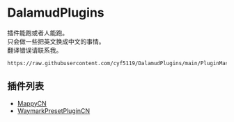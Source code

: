 # DalamudPlugins

插件能跑或者人能跑。  
只会做一些把英文换成中文的事情。  
翻译错误请联系我。

```
https://raw.githubusercontent.com/cyf5119/DalamudPlugins/main/PluginMaster.json
```

## 插件列表  

* [MappyCN](https://github.com/cyf5119/MappyCN)
* [WaymarkPresetPluginCN](https://github.com/cyf5119/WaymarkPresetPlugin)
